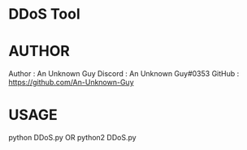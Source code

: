 # DDoS Tool

# AUTHOR
Author : An Unknown Guy
Discord : An Unknown Guy#0353
GitHub : https://github.com/An-Unknown-Guy

# USAGE
python DDoS.py
      OR
python2 DDoS.py
